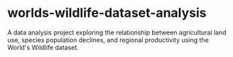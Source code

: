 # worlds-wildlife-dataset-analysis
A data analysis project exploring the relationship between agricultural land use, species population declines, and regional productivity using the World's Wildlife dataset.
